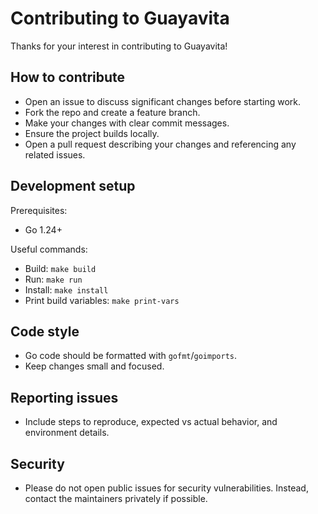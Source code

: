# Contributing to Guayavita

Thanks for your interest in contributing to Guayavita!

## How to contribute
- Open an issue to discuss significant changes before starting work.
- Fork the repo and create a feature branch.
- Make your changes with clear commit messages.
- Ensure the project builds locally.
- Open a pull request describing your changes and referencing any related issues.

## Development setup

Prerequisites:
- Go 1.24+

Useful commands:
- Build: `make build`
- Run: `make run`
- Install: `make install`
- Print build variables: `make print-vars`

## Code style
- Go code should be formatted with `gofmt`/`goimports`.
- Keep changes small and focused.

## Reporting issues
- Include steps to reproduce, expected vs actual behavior, and environment details.

## Security
- Please do not open public issues for security vulnerabilities. Instead, contact the maintainers privately if possible.
